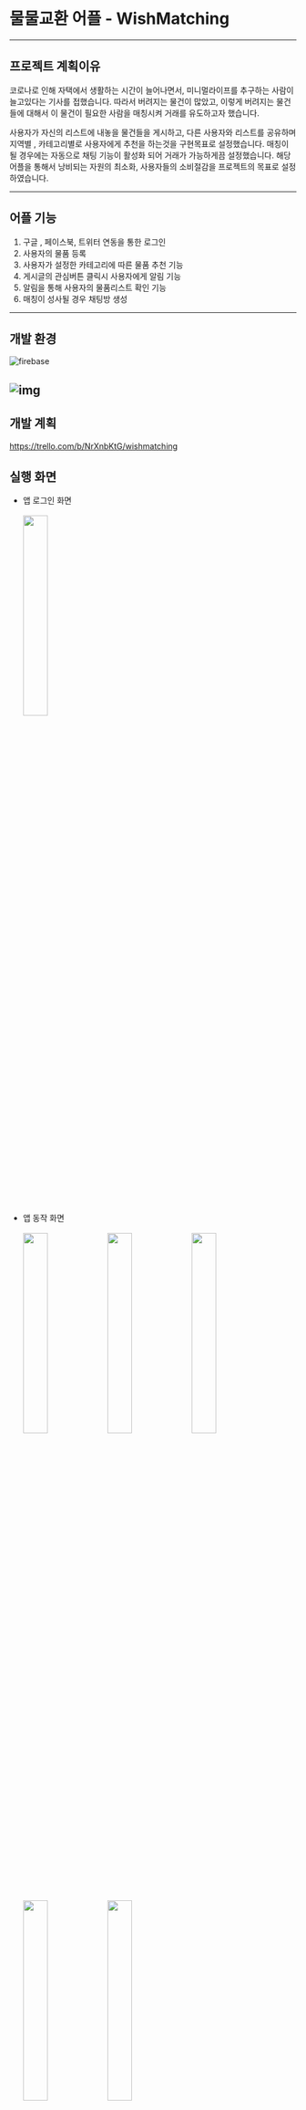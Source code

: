 # 물물교환 어플 - WishMatching
------------
## 프로젝트 계획이유
코로나로 인해 자택에서 생활하는 시간이 늘어나면서, 미니멀라이프를 추구하는 사람이 늘고있다는 기사를 접했습니다. 
따라서 버려지는 물건이 많았고, 이렇게 버려지는 물건들에 대해서 이 물건이 필요한 사람을 매칭시켜 거래를 유도하고자 했습니다.

사용자가 자신의 리스트에 내놓을 물건들을 게시하고, 다른 사용자와 리스트를 공유하며 지역별 , 카테고리별로 사용자에게
추천을 하는것을 구현목표로 설정했습니다. 매칭이 될 경우에는 자동으로 채팅 기능이 활성화 되어 거래가 가능하게끔 설정했습니다.
해당어플을 통해서 낭비되는 자원의 최소화, 사용자들의 소비절감을 프로젝트의 목표로 설정하였습니다.

------------

## 어플 기능
1. 구글 , 페이스북, 트위터 연동을 통한 로그인
2. 사용자의 물품 등록
3. 사용자가 설정한 카테고리에 따른 물품 추천 기능
4. 게시글의 관심버튼 클릭시 사용자에게 알림 기능
5. 알림을 통해 사용자의 물품리스트 확인 기능
6. 매칭이 성사될 경우 채팅방 생성

------------
## 개발 환경
![firebase](https://user-images.githubusercontent.com/71515740/127357065-25a04ce7-8de9-4873-911c-a0fbdae89614.png)

![img](https://user-images.githubusercontent.com/71515740/127357112-b542681b-75e6-4bbc-89fd-8d0f5afcd9f8.png)
------------



## 개발 계획

https://trello.com/b/NrXnbKtG/wishmatching

## 실행 화면
- 앱 로그인 화면
<br></br>
<img src="https://user-images.githubusercontent.com/71515740/188694487-cc5a1187-6463-4e31-a988-071029228412.jpg" width="30%" height="30%"></img>
<br></br>
<br></br>
- 앱 동작 화면
<br></br>
<img src="https://user-images.githubusercontent.com/71515740/188694562-3126c1ea-dbaa-4400-bfc9-72540c68b19b.jpg" width="30%" height="30%"></img>
<img src="https://user-images.githubusercontent.com/71515740/188694581-e621c357-90cb-4b28-9ad0-65f589a12d69.jpg" width="30%" height="30%"></img>
<img src="https://user-images.githubusercontent.com/71515740/188694601-fae43457-e0f2-47cc-ad8c-ce32c96251d6.jpg" width="30%" height="30%"></img>
<img src="https://user-images.githubusercontent.com/71515740/188694633-37c42a83-1d9f-4eca-b879-1ef9038343c6.jpg" width="30%" height="30%"></img>
<img src="https://user-images.githubusercontent.com/71515740/188694649-288eb467-1f3c-4a80-b821-11f7b59459eb.jpg" width="30%" height="30%"></img>


------------
## 팀원 구성

한승수 hanseu96@naver.com

서규범 sgb8170@naver.com

김경지 ggk1104@gmail.com

강준혁 jh83370@naver.com
